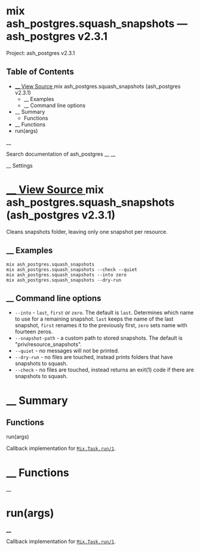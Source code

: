 # mix ash_postgres.squash_snapshots — ash_postgres v2.3.1

Project: ash_postgres v2.3.1

## Table of Contents

- [ __ View Source ](external_link) mix ash_postgres.squash_snapshots (ash_postgres v2.3.1)
  - __ Examples
  - __ Command line options
- __ Summary
  - Functions
- __ Functions
- run(args)

__

Search documentation of ash_postgres __ __

__ Settings

#  [ __ View Source ](external_link) mix ash_postgres.squash_snapshots (ash_postgres v2.3.1)

Cleans snapshots folder, leaving only one snapshot per resource.

##  __ Examples
    
    
    mix ash_postgres.squash_snapshots
    mix ash_postgres.squash_snapshots --check --quiet
    mix ash_postgres.squash_snapshots --into zero
    mix ash_postgres.squash_snapshots --dry-run

##  __ Command line options

  * `--into` \- `last`, `first` or `zero`. The default is `last`. Determines which name to use for a remaining snapshot. `last` keeps the name of the last snapshot, `first` renames it to the previously first, `zero` sets name with fourteen zeros.
  * `--snapshot-path` \- a custom path to stored snapshots. The default is "priv/resource_snapshots".
  * `--quiet` \- no messages will not be printed.
  * `--dry-run` \- no files are touched, instead prints folders that have snapshots to squash.
  * `--check` \- no files are touched, instead returns an exit(1) code if there are snapshots to squash.



#  __ Summary

##  Functions

run(args)

Callback implementation for [`Mix.Task.run/1`](external_link).

#  __ Functions

__

# run(args)

[ __](external_link)

Callback implementation for [`Mix.Task.run/1`](external_link).

